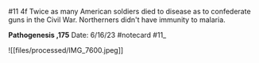 #11 4f
Twice as many American soldiers died to disease as to confederate guns in the Civil War. Northerners didn't have immunity to malaria.


**Pathogenesis ,175** 
Date: 6/16/23
 #notecard
 #11_ 

![[files/processed/IMG_7600.jpeg]]